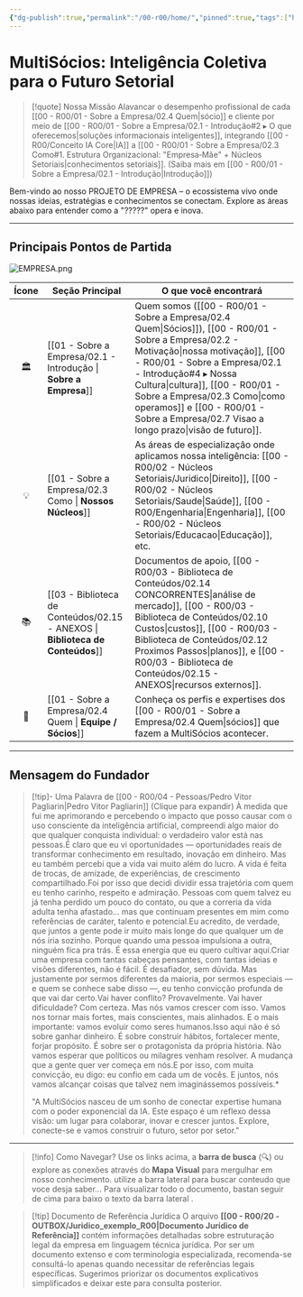 ```yaml
---
{"dg-publish":true,"permalink":"/00-r00/home/","pinned":true,"tags":["homepage","navigation","welcome","mission","vision","structure","MOC","gardenEntry","gardenEntry","gardenEntry","gardenEntry","gardenEntry","gardenEntry","gardenEntry"],"noteIcon":""}
---
```



# MultiSócios: Inteligência Coletiva para o Futuro Setorial



> [!quote] Nossa Missão
> Alavancar o desempenho profissional de cada [[00 - R00/01 - Sobre a Empresa/02.4 Quem\|sócio]] e cliente por meio de [[00 - R00/01 - Sobre a Empresa/02.1 - Introdução#2 ▸ O que oferecemos\|soluções informacionais inteligentes]], integrando [[00 - R00/Conceito IA Core\|IA]] a [[00 - R00/01 - Sobre a Empresa/02.3 Como#1. Estrutura Organizacional: "Empresa‑Mãe" + Núcleos Setoriais\|conhecimentos setoriais]]. (Saiba mais em [[00 - R00/01 - Sobre a Empresa/02.1 - Introdução\|Introdução]])

Bem-vindo ao nosso PROJETO DE EMPRESA – o ecossistema vivo onde nossas ideias, estratégias e conhecimentos se conectam. Explore as áreas abaixo para entender como a "?????" opera e inova.

---

## Principais Pontos de Partida



![EMPRESA.png](/img/user/00%20-%20R00/00%20-%20INBOX/03%20-%20IMAGENS_PDF/EMPRESA.png)


| Ícone | Seção Principal                                                          | O que você encontrará                                                                                                                                                                                                                                                                                               |
| :---: | ------------------------------------------------------------------------ | ------------------------------------------------------------------------------------------------------------------------------------------------------------------------------------------------------------------------------------------------------------------------------------------------------------------- |
|  🏛️  | [[01 - Sobre a Empresa/02.1 - Introdução   \| **Sobre a Empresa**]]      | Quem somos ([[00 - R00/01 - Sobre a Empresa/02.4 Quem\|Sócios]]), [[00 - R00/01 - Sobre a Empresa/02.2 - Motivação\|nossa motivação]], [[00 - R00/01 - Sobre a Empresa/02.1 - Introdução#4 ▸ Nossa Cultura\|cultura]], [[00 - R00/01 - Sobre a Empresa/02.3 Como\|como operamos]] e [[00 - R00/01 - Sobre a Empresa/02.7 Visao a longo prazo\|visão de futuro]]. |
|  💡   | [[01 - Sobre a Empresa/02.3 Como           \| **Nossos Núcleos**]]       | As áreas de especialização onde aplicamos nossa inteligência: [[00 - R00/02 - Núcleos Setoriais/Juridico\|Direito]], [[00 - R00/02 - Núcleos Setoriais/Saude\|Saúde]], [[00 - R00/Engenharia\|Engenharia]], [[00 - R00/02 - Núcleos Setoriais/Educacao\|Educação]], etc.                                                         |
|  📚   | [[03 - Biblioteca de Conteúdos/02.15 - ANEXOS \| **Biblioteca de Conteúdos**]] | Documentos de apoio, [[00 - R00/03 - Biblioteca de Conteúdos/02.14 CONCORRENTES\|análise de mercado]], [[00 - R00/03 - Biblioteca de Conteúdos/02.10 Custos\|custos]], [[00 - R00/03 - Biblioteca de Conteúdos/02.12 Proximos Passos\|planos]], e [[00 - R00/03 - Biblioteca de Conteúdos/02.15 - ANEXOS\|recursos externos]].                          |
|  👥   | [[01 - Sobre a Empresa/02.4 Quem           \| **Equipe / Sócios**]]      | Conheça os perfis e expertises dos [[00 - R00/01 - Sobre a Empresa/02.4 Quem\|sócios]] que fazem a MultiSócios acontecer.                                                                                                                                                                                                    |

---

## Mensagem do Fundador

> [!tip]- Uma Palavra de [[00 - R00/04 - Pessoas/Pedro Vitor Pagliarin\|Pedro Vitor Pagliarin]] (Clique para expandir)
> À medida que fui me aprimorando e percebendo o impacto que posso causar com o uso consciente da inteligência artificial, compreendi algo maior do que qualquer conquista individual: o verdadeiro valor está nas pessoas.É claro que eu vi oportunidades — oportunidades reais de transformar conhecimento em resultado, inovação em dinheiro. Mas eu também percebi que a vida vai muito além do lucro. A vida é feita de trocas, de amizade, de experiências, de crescimento compartilhado.Foi por isso que decidi dividir essa trajetória com quem eu tenho carinho, respeito e admiração. Pessoas com quem talvez eu já tenha perdido um pouco do contato, ou que a correria da vida adulta tenha afastado... mas que continuam presentes em mim como referências de caráter, talento e potencial.Eu acredito, de verdade, que juntos a gente pode ir muito mais longe do que qualquer um de nós iria sozinho. Porque quando uma pessoa impulsiona a outra, ninguém fica pra trás. É essa energia que eu quero cultivar aqui.Criar uma empresa com tantas cabeças pensantes, com tantas ideias e visões diferentes, não é fácil. É desafiador, sem dúvida. Mas justamente por sermos diferentes da maioria, por sermos especiais — e quem se conhece sabe disso —, eu tenho convicção profunda de que vai dar certo.Vai haver conflito? Provavelmente. Vai haver dificuldade? Com certeza. Mas nós vamos crescer com isso. Vamos nos tornar mais fortes, mais conscientes, mais alinhados. E o mais importante: vamos evoluir como seres humanos.Isso aqui não é só sobre ganhar dinheiro. É sobre construir hábitos, fortalecer mente, forjar propósito. É sobre ser o protagonista da própria história. Não vamos esperar que políticos ou milagres venham resolver. A mudança que a gente quer ver começa em nós.E por isso, com muita convicção, eu digo: eu confio em cada um de vocês. E juntos, nós vamos alcançar coisas que talvez nem imaginássemos possíveis.*
> 
> "A MultiSócios nasceu de um sonho de conectar expertise humana com o poder exponencial da IA. Este espaço é um reflexo dessa visão: um lugar para colaborar, inovar e crescer juntos. Explore, conecte-se e vamos construir o futuro, setor por setor."

---

> [!info] Como Navegar?
> Use os links acima, a **barra de busca** (🔍) ou explore as conexões através do **Mapa Visual** para mergulhar em nosso conhecimento. utilize a barra lateral para buscar conteudo que voce desja saber... Para visualizar todo o documento, bastan seguir de cima para baixo o texto da barra lateral . 

> [!tip] Documento de Referência Jurídica
> O arquivo **[[00 - R00/20 -OUTBOX/Juridico_exemplo_R00\|Documento Jurídico de Referência]]** contém informações detalhadas sobre estruturação legal da empresa em linguagem técnica jurídica. Por ser um documento extenso e com terminologia especializada, recomenda-se consultá-lo apenas quando necessitar de referências legais específicas. Sugerimos priorizar os documentos explicativos simplificados e deixar este para consulta posterior. 